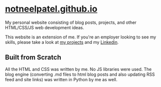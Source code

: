 # [notneelpatel.github.io](https://notneelpatel.github.io)

My personal website consisting of blog posts, projects, and other HTML/CSS/JS web development ideas.

This website is an extension of me. If you're an employer looking to see my skills, please take a look at [my projects](https://notneelpatel.github.io/projects) and my [Linkedin](https://linkedin.com/in/notneelpatel).

## Built from Scratch

All the HTML and CSS was written by me. No JS libraries were used. The blog engine (converting .md files to html blog posts and also updating RSS feed and site links) was written in Python by me as well.
